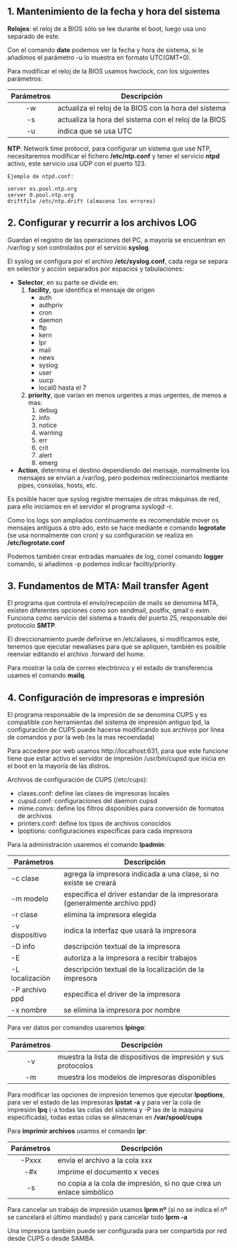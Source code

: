 
## 1. Mantenimiento de la fecha y hora del sistema

**Relojes**: el reloj de a BIOS sólo se lee durante el boot, luego usa uno separado de este.

Con el comando **date** podemos ver la fecha y hora de sistema, si le añadimos el parámetro -u lo muestra en formato UTC(GMT+0).

Para modificar el reloj de la BIOS usamos hwclock, con los siguientes parámetros:
 
| Parámetros | Descripción                                           |
|:----------:| ----------------------------------------------------- |
|     -w     | actualiza el reloj de la BIOS con la hora del sistema |
|     -s     | actualiza la hora del sistema con el reloj de la BIOS |
|     -u     | indica que se usa UTC                                 |

**NTP**: Network time protocol, para configurar un sistema que use NTP, necesitaremos modificar el fichero **/etc/ntp.conf** y tener el servicio **ntpd** activo, este servicio usa UDP con el puerto 123.

```
Ejemplo de ntpd.conf:

server es.pool.ntp.org
server 0.pool.ntp.org
driftfile /etc/ntp.drift (almacena los errores)
```

## 2. Configurar y recurrir a los archivos LOG

Guardan el registro de las operaciones del PC, a mayoría se encuentran en /var/log y son controlados por el servicio **syslog**.

El syslog se configura por el archivo **/etc/syslog.conf**, cada rega se separa en selector y acción separados por espacios y tabulaciones:

- **Selector**, en su parte se divide en:
	1. **facility**, que identifica el mensaje de origen
		- auth
		- authpriv
		- cron
		- daemon
		- ftp
		- kern
		- lpr
		- mail
		- news
		- syslog
		- user
		- uucp
		- local0 hasta el 7
	2. **priority**, que varían en menos urgentes a mas urgentes, de menos a mas:
		1. debug
		2. info
		3. notice
		4. warning
		5. err
		6. crit
		7. alert
		8. emerg
- **Action**,  determina el destino dependiendo del mensaje, normalmente los mensajes se envían a /var/log, pero podemos redireccionarlos mediante pipes, consolas, hosts, etc.

Es posible hacer que syslog registre mensajes de otras máquinas de red, para ello iniciamos en el servidor el programa syslogd -r.

Como los logs son ampliados continuamente es recomendable mover os mensajes antiguos a otro ado, esto se hace mediante e comando **logrotate** (se usa normalmente con cron) y su configuración se realiza en **/etc/logrotate.conf**

Podemos también crear entradas manuales de log, conel comando **logger** comando, si añadimos -p podemos indicar faciltiy/priority.

## 3. Fundamentos de MTA: Mail transfer Agent

El programa que controla el envío/recepción de mails se denomina MTA, existen diferentes opciones como son sendmail, postfix, qmail o exim. Funciona como servicio del sistema a través del puerto 25, responsable del protocolo **SMTP**.

El direccionamiento puede definirse en /etc/aliases, si modificamos este, tenemos que ejecutar newaliases para que se apliquen, también es posible reenviar editando el archivo .forward del home.

Para mostrar la cola de correo electrónico y el estado de transferencia usamos el comando **mailq**.

## 4. Configuración de impresoras e impresión

El programa responsable de la impresión de se denomina CUPS y es compatible con herramientas del sistema de impresión antiguo lpd, la configuración de CUPS puede hacerse modificando sus archivos por linea de comandos y por la web (es la mas recoendada)

Para accedere por web usamos http://localhost:631, para que este funcione tiene que estar activo el servidor de impresión /usr/bin/cupsd que inicia en el boot en la mayoría de las distros.

Archivos de configuración de CUPS (/etc/cups):

- clases.conf: define las clases de impresoras locales
- cupsd.conf: configuraciones del daemon cupsd
- mime.convs: define los filtros disponibles para conversión de formatos de archivos
- printers.conf: define los tipos de archivos conocidos
- lpoptions: configuraciones específicas para cada impresora

Para la administración usaremos el comando **lpadmin**:

| Parámetros      | Descripción                                                                |
| --------------- | -------------------------------------------------------------------------- |
| -c clase        | agrega la impresora indicada a una clase, si no existe se creará           |
| -m modelo       | especifica el driver estandar de la impresorara (generalmente archivo ppd) |
| -r clase        | elimina la impresora elegida                                               |
| -v dispositivo  | indica la interfaz que usará la impresora                                  |
| -D info         | descripción textual de la impresora                                        |
| -E              | autoriza a la impresora a recibir trabajos                                 |
| -L localización | descripción textual de la localización de la impresora                     |
| -P archivo ppd  | especifica el driver de la impresora                                       |
| -x nombre       | se elimina la impresora por nombre                                         |

Para ver datos por comandos usaremos **lpingo**:

| Parámetros | Descripción                                                    |
|:----------:| -------------------------------------------------------------- |
|     -v     | muestra la lista de dispositivos de impresión y sus protocolos |
|     -m     | muestra los modelos de impresoras disponibles                  |

Para modificar las opciones de impresión tenemos que ejecutar **lpoptions**, para ver el estado de las impresoras **lpstat -a** y para ver la cola de impresión **lpq** (-a todas las colas del sistema y -P las de la máquina especificada), todas estas colas se almacenan en **/var/spool/cups**

Para **imprimir archivos** usamos el comando **lpr**:

| Parámetros | Descripción                                                         |
|:----------:| ------------------------------------------------------------------- |
|   -Pxxx    | envía el archivo a la cola xxx                                      |
|    -#x     | imprime el documento x veces                                        |
|     -s     | no copia a la cola de impresión, si no que crea un enlace simbólico |

Para cancelar un trabajo de impresión usamos **lprm nº** (si no se indica el nº se cancelará el último mandado) y para cancelar todo **lprm -a**

Una impresora también puede ser configurada para ser compartida por red desde CUPS o desde SAMBA.